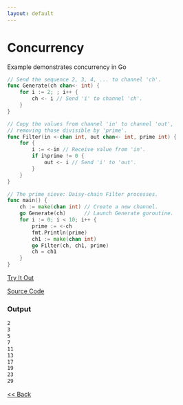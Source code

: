 ```yaml
---
layout: default
---
```


# Concurrency

Example demonstrates concurrency in Go

```go
// Send the sequence 2, 3, 4, ... to channel 'ch'.
func Generate(ch chan<- int) {
	for i := 2; ; i++ {
		ch <- i // Send 'i' to channel 'ch'.
	}
}

// Copy the values from channel 'in' to channel 'out',
// removing those divisible by 'prime'.
func Filter(in <-chan int, out chan<- int, prime int) {
	for {
		i := <-in // Receive value from 'in'.
		if i%prime != 0 {
			out <- i // Send 'i' to 'out'.
		}
	}
}

// The prime sieve: Daisy-chain Filter processes.
func main() {
	ch := make(chan int) // Create a new channel.
	go Generate(ch)      // Launch Generate goroutine.
	for i := 0; i < 10; i++ {
		prime := <-ch
		fmt.Println(prime)
		ch1 := make(chan int)
		go Filter(ch, ch1, prime)
		ch = ch1
	}
}
```


<a href='https://play.golang.org/p/8FCyiZ2HHhS' target='_blank'>Try It Out</a>

[Source Code](https://github.com/sagar-jadhav/go-examples/blob/master/src/concurrency.go)

### Output

```bash
2
3
5
7
11
13
17
19
23
29
```

[<< Back](./)
